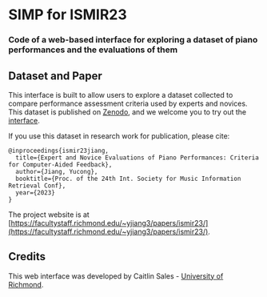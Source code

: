 # SIMP for ISMIR23
### Code of a web-based interface for exploring a dataset of piano performances and the evaluations of them


## Dataset and Paper
This interface is built to allow users to explore a dataset collected to compare performance assessment criteria used by experts and novices. This dataset is published on [Zenodo](https://doi.org/10.5281/zenodo.8392772), and we welcome you to try out the [interface](http://www.mathcs.richmond.edu/~yjiang/papers/ismir23/).

If you use this dataset in research work for publication, please cite:

```
@inproceedings{ismir23jiang,
  title={Expert and Novice Evaluations of Piano Performances: Criteria for Computer-Aided Feedback},
  author={Jiang, Yucong},
  booktitle={Proc. of the 24th Int. Society for Music Information Retrieval Conf},
  year={2023}
}
```
The project website is at [https://facultystaff.richmond.edu/~yjiang3/papers/ismir23/](https://facultystaff.richmond.edu/~yjiang3/papers/ismir23/).


## Credits
This web interface was developed by Caitlin Sales - [University of Richmond](https://www.richmond.edu/).


